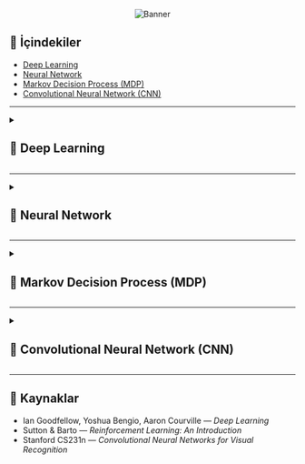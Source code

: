 <p align="center">
  <img src="https://github.com/omersefacarikci/omersefacarikci/blob/main/llmbannerim.gif" alt="Banner" />
</p>

## 📌 İçindekiler
- [Deep Learning](#deep-learning)
- [Neural Network](#neural-network)
- [Markov Decision Process (MDP)](#markov-decision-process)
- [Convolutional Neural Network (CNN)](#convolutional-neural-network)

---

<details>
<summary><h2 id="deep-learning">🔹 Deep Learning</h2></summary>

<img src="https://github.com/omersefacarikci/AINotebook/blob/main/dl.jpg" alt="Deep Learning" />
**Deep Learning (Derin Öğrenme)**, yapay zekânın bir alt alanıdır ve çok katmanlı yapay sinir ağları (deep neural networks) kullanarak büyük miktarda veriden öğrenme gerçekleştirir. Geleneksel makine öğrenmesinden farkı, özellik çıkarımını (feature extraction) otomatik olarak yapabilmesidir. Bu sayede insan müdahalesine daha az ihtiyaç duyar.

📌 Özellikler:
- **Büyük veri** gerektirir: Daha fazla veri, daha iyi performans sağlar.
- **Derin katmanlar** sayesinde karmaşık ilişkileri öğrenebilir.
- **GPU ve TPU** gibi donanımlar sayesinde hızlandırılmış hesaplama yapılır.
- Özellikle **bilgisayarla görme (computer vision)**, **doğal dil işleme (NLP)** ve **konuşma tanıma** alanlarında çok başarılıdır.

📌 Avantajları:
- İnsan müdahalesi olmadan otomatik özellik çıkarımı.
- Karmaşık ve lineer olmayan ilişkileri öğrenebilme.
- Birçok alanda **state-of-the-art** sonuçlar elde etme.

📌 Dezavantajları:
- Büyük veri ve güçlü donanım ihtiyacı.
- Yorumlanabilirlik zorluğu (black box problem).



</details>

---

<details>
<summary><h2 id="neural-network">🔹 Neural Network</h2></summary>

**Neural Network (Yapay Sinir Ağı)**, biyolojik sinir hücrelerinden (nöronlardan) esinlenmiş bir matematiksel modeldir. Yapısı katmanlardan oluşur: **Giriş katmanı**, **gizli katman(lar)** ve **çıkış katmanı**.

📌 Temel Çalışma Prensibi:
1. Veriler giriş katmanından nöronlara aktarılır.
2. Her bağlantının bir **ağırlığı (weight)** vardır.
3. Nöronlar, **aktivasyon fonksiyonları** aracılığıyla bilgiyi işler.
4. Çıkış, hata ile karşılaştırılır ve **geri yayılım (backpropagation)** ile ağırlıklar güncellenir.

📌 Avantajları:
- Lineer olmayan ilişkileri modelleyebilir.
- Çok çeşitli veri tiplerini işleyebilir (görüntü, metin, ses).
- Paralel hesaplama ile verimli çalışabilir.

📌 Kullanım Alanları:
- Görüntü sınıflandırma
- Ses tanıma
- Tıbbi teşhis sistemleri
- Finansal tahmin modelleri

📊 **Şema:** [Neural Network Şeması](linkini-buraya-koy)

</details>

---

<details>
<summary><h2 id="markov-decision-process">🔹 Markov Decision Process (MDP)</h2></summary>

**Markov Decision Process (MDP)**, belirsizlik içeren ortamlarda karar verme problemlerini modellemek için kullanılan matematiksel bir çerçevedir. Özellikle **reinforcement learning (pekiştirmeli öğrenme)** algoritmalarının temelini oluşturur.

📌 Temel Bileşenleri:
- **Durumlar (States):** Ortamın mevcut koşulları.
- **Eylemler (Actions):** Ajanın seçebileceği hareketler.
- **Geçiş olasılıkları (Transition Probabilities):** Bir durumdan diğerine geçiş ihtimalleri.
- **Ödüller (Rewards):** Ajanın belirli bir durumda aldığı geri bildirim.

📌 MDP’nin Önemi:
- Ajanın uzun vadede en yüksek toplam ödülü elde edecek stratejiyi (policy) öğrenmesini sağlar.
- Karar verme süreçlerinde belirsizlik ve olasılıkların hesaba katılmasını mümkün kılar.

📌 Kullanım Alanları:
- Robotik kontrol sistemleri
- Oyun yapay zekâsı (ör. satranç, Go)
- Öneri sistemleri
- Otonom araçlar

📊 **Şema:** [MDP Şeması](linkini-buraya-koy)

</details>

---

<details>
<summary><h2 id="convolutional-neural-network">🔹 Convolutional Neural Network (CNN)</h2></summary>

**Convolutional Neural Network (CNN)**, özellikle görüntü işleme alanında yaygın olarak kullanılan bir derin öğrenme mimarisidir. İnsan beynindeki görsel korteksten esinlenilmiştir. CNN, görüntülerdeki uzamsal (spatial) ilişkileri öğrenmede çok etkilidir.

📌 Temel Bileşenleri:
- **Convolution Layer (Konvolüsyon Katmanı):** Filtreler (kernels) ile görüntüden özellik çıkarır.
- **Pooling Layer (Havuzlama Katmanı):** Boyut indirgeme yapar, önemli bilgiyi korur.
- **Fully Connected Layer (Tam Bağlantılı Katman):** Özellikleri sınıflandırma için kullanır.

📌 Avantajları:
- Görüntülerdeki kenar, şekil ve nesne gibi özellikleri otomatik çıkarır.
- Parametre paylaşımı sayesinde daha verimli çalışır.
- Yüksek doğruluk oranları sağlar.

📌 Kullanım Alanları:
- Görüntü sınıflandırma (ör. kedi vs köpek)
- Nesne tespiti (ör. otonom araçlardaki trafik işaretleri)
- Yüz tanıma
- Medikal görüntü analizi

📊 **Şema:** [CNN Şeması](linkini-buraya-koy)

</details>

---

## 📖 Kaynaklar
- Ian Goodfellow, Yoshua Bengio, Aaron Courville — *Deep Learning*
- Sutton & Barto — *Reinforcement Learning: An Introduction*
- Stanford CS231n — *Convolutional Neural Networks for Visual Recognition*
